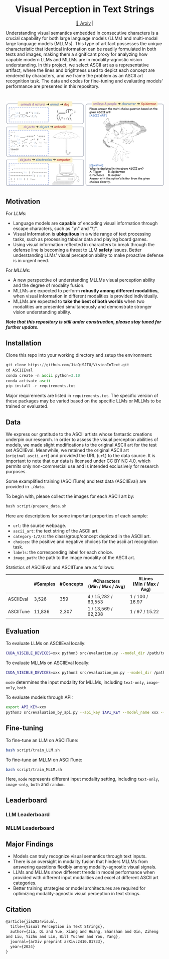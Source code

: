 <div align= "center">
    <h1> Visual Perception in Text Strings </h1>
</div>

<div align= "center">
<p>
<a href="https://arxiv.org/abs/2410.01733">📖 Arxiv</a> |
<!-- <a href="https://huggingface.co/datasets">🤗 Dataset</a> | -->
<!-- <a href="https://asciieval.github.io/">🌐 Website</a>  -->
</p>
</div>

Understanding visual semantics embedded in consecutive characters is a crucial capability for both large language models (LLMs) and multi-modal large language models (MLLMs). This type of artifact possesses the unique characteristic that identical information can be readily formulated in both texts and images, making them a significant proxy for analyzing how capable modern LLMs and MLLMs are in modality-agnostic vision understanding. In this project, we select ASCII art as a representative artifact, where the lines and brightness used to depict each concept are rendered by characters, and we frame the problem as an ASCII art recognition task. The data and codes for fine-tuning and evaluating models' performance are presented in this repository.

<h1 align="center">
<img src="./examples.png" alt="ASCIIEval Examples"/>
<br>
</h1>

## Motivation

For *LLMs*:
* Language models are **capable** of encoding visual information through escape characters, such as "\n" and "\t".
* Visual information is **ubiquitous** in a wide range of text processing tasks, such as
processing tabular data and playing board games.
* Using visual information reflected in characters to break through the defense line is becoming a threat to LLM **safety** issues. Better understanding LLMs' visual perception ability to make proactive defense is in urgent need.

For *MLLMs*:
* A new perspective of understanding MLLMs visual perception ability and the degree of modality fusion.
*  MLLMs are expected to perform **robustly among different modalities**, when visual information in different modalities is provided individually. 
*  MLLMs are expected to **take the best of both worlds** when two modalities are presented simultaneously and demonstrate stronger vision understanding ability.



***Note that this repository is still under construction, please stay tuned for further update.***

## Installation

Clone this repo into your working directory and setup the environment:

```python
git clone https://github.com/JiaQiSJTU/VisionInText.git
cd ASCIIEval
conda create -n ascii python=3.10
conda activate ascii
pip install -r requirements.txt
```

Major requirements are listed in `requirements.txt`. The specific version of these packages may be varied based on the specific LLMs or MLLMs to be trained or evaluated.


## Data

We express our gratitude to the ASCII artists whose fantastic creations underpin our research. In order to assess the visual perception abilities of models, we made slight modifications to the original ASCII art for the test set ASCIIEval. Meanwhile, we retained the original ASCII art (`original_ascii_art`) and provided the URL (`url`) to the data source. It is important to note that our data is licensed under CC BY NC 4.0, which permits only non-commercial use and is intended exclusively for research purposes.

Some examplified training (ASCIITune) and test data (ASCIIEval) are provided in `./data`. 

To begin with, please collect the images for each ASCII art by:
```python
bash script/prepare_data.sh
```

Here are descriptions for some important properties of each sample:
* `url`: the source webpage.
* `ascii_art`: the text string of the ASCII art.
* `category-1/2/3`: the class/group/concept depicted in the ASCII art.
* `choices`: the positive and negative choices for the ascii art recognition task.
* `labels`: the corresponding label for each choice.
* `image_path`: the path to the image modality of the ASCII art.

Statistics of ASCIIEval and ASCIITune are as follows:
<table><thead>
  <tr>
    <th></th>
    <th>#Samples</th>
    <th>#Concepts</th>
    <th>#Characters<br>(Min / Max / Avg)</th>
    <th>#Lines<br>(Min / Max / Avg)</th>
  </tr></thead>
<tbody>
  <tr>
    <td>ASCIIEval</td>
    <td>3,526</td>
    <td>359</td>
    <td>4 / 15,282 / 63,553</td>
    <td>1 / 100 / 16.97</td>
  </tr>
  <tr>
    <td>ASCIITune</td>
    <td>11,836</td>
    <td>2,307</td>
    <td>1 / 13,569 / 62,238</td>
    <td>1 / 97 / 15.22</td>
  </tr>
</tbody>
</table>


## Evaluation

To evaluate LLMs on ASCIIEval locally:
```bash
CUDA_VISIBLE_DEVICES=xxx python3 src/evaluation.py --model_dir /path/to/the/model --model_template xxx --output_file_path xxx.jsonl

```

To evaluate MLLMs on ASCIIEval locally:
```bash
CUDA_VISIBLE_DEVICES=xxx python3 src/evaluation_mm.py --model_dir /path/to/the/model --output_file_path xxx.jsonl --mode both
```
`mode` determines the input modality for MLLMs, including `text-only`, `image-only`, `both`.

To evaluate models through API:
```bash
export API_KEY=xxx
python3 src/evaluation_by_api.py --api_key $API_KEY --model_name xxx --base_url https://xxxxxxxx/v1 --template_name xxx --output_file_path xxx.jsonl --mode text-only
```

## Fine-tuning

To fine-tune an LLM on ASCIITune:
```bash
bash script/train_LLM.sh 
```

To fine-tune an MLLM on ASCIITune:
```bash
bash script/train_MLLM.sh
```
Here, `mode` represents different input modality setting, including `text-only`, `image-only`, `both` and `random`.


## Leaderboard

### LLM Leaderboard



### MLLM Leaderboard



## Major Findings
* Models can truly recognize visual semantics through text inputs.
* There is an oversight in modality fusion that hinders MLLMs from answering questions flexibly among modality-agnostic visual signals.
* LLMs and MLLMs show different trends in model performance when provided with different
input modalities and excel at different ASCII art categories.
* Better training strategies or model architectures are required for optimizing modality-agnostic visual perception in text strings. 

## Citation

```
@article{jia2024visual,
  title={Visual Perception in Text Strings},
  author={Jia, Qi and Yue, Xiang and Huang, Shanshan and Qin, Ziheng and Liu, Yizhu and Lin, Bill Yuchen and You, Yang},
  journal={arXiv preprint arXiv:2410.01733},
  year={2024}
}
```
